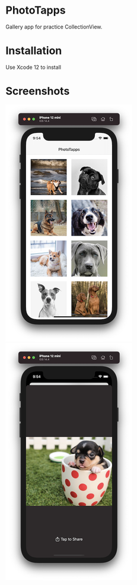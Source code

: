 # PhotoTapps

Gallery app for practice  CollectionView.

# Installation

Use Xcode 12 to install

# Screenshots

![Screenshot 1](https://github.com/nukutkas/PhotoTapps/blob/master/PhotoTapps/Screenshots/Screenshot01.png)
![Screenshot 2](https://github.com/nukutkas/PhotoTapps/blob/master/PhotoTapps/Screenshots/Screenshot02.png)
